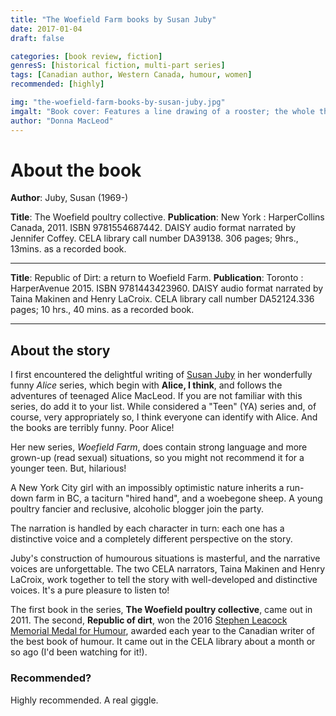 ```yaml
---
title: "The Woefield Farm books by Susan Juby"
date: 2017-01-04
draft: false

categories: [book review, fiction]
genresS: [historical fiction, multi-part series]
tags: [Canadian author, Western Canada, humour, women]
recommended: [highly]

img: "the-woefield-farm-books-by-susan-juby.jpg"
imgalt: "Book cover: Features a line drawing of a rooster; the whole thing has sort of an olde-tyme Farmer's Almanach vibe."
author: "Donna MacLeod"
---
```


# About the book

**Author**: Juby, Susan (1969-)

**Title**: The Woefield poultry collective.
**Publication**: New York : HarperCollins Canada, 2011. ISBN 9781554687442.
DAISY audio format narrated by Jennifer Coffey. CELA library call number DA39138. 306 pages; 9hrs., 13mins. as a recorded book.

<hr />

**Title**: Republic of Dirt: a return to Woefield Farm.
**Publication**: Toronto : HarperAvenue 2015. ISBN 9781443423960.
DAISY audio format narrated by Taina Makinen and Henry LaCroix. CELA library call number DA52124.336 pages; 10 hrs., 40 mins. as a recorded book.

<hr />

## About the story

I first encountered the delightful writing of [Susan Juby](http://susanjuby.com/) in her wonderfully funny *Alice* series, which begin with **Alice, I think**, and follows the adventures of teenaged Alice MacLeod. If you are not familiar with this series, do add it to your list. While considered a "Teen" (YA) series and, of course, very appropriately so, I think everyone can identify with Alice. And the books are terribly funny. Poor Alice!

Her new series, *Woefield Farm*, does contain strong language and more grown-up (read sexual) situations, so you might not recommend it for a younger teen. But, hilarious!

A New York City girl with an impossibly optimistic nature inherits a run-down farm in BC, a taciturn "hired hand", and a woebegone sheep. A young poultry fancier and reclusive, alcoholic blogger join the party.

The narration is handled by each character in turn: each one has a distinctive voice and a completely different perspective on the story.

Juby's construction of humourous situations is masterful, and the narrative voices are unforgettable. The two CELA narrators, Taina Makinen and Henry LaCroix, work together to tell the story with well-developed and distinctive voices. It's a pure pleasure to listen to!

The first book in the series, **The Woefield poultry collective**, came out in 2011. The second, **Republic of dirt**, won the 2016 [Stephen Leacock Memorial Medal for Humour](https://en.wikipedia.org/wiki/Stephen_Leacock_Memorial_Medal_for_Humour#2010s), awarded each year to the Canadian writer of the best book of humour. It came out in the CELA library about a month or so ago (I'd been watching for it!).

### Recommended?

Highly recommended. A real giggle.